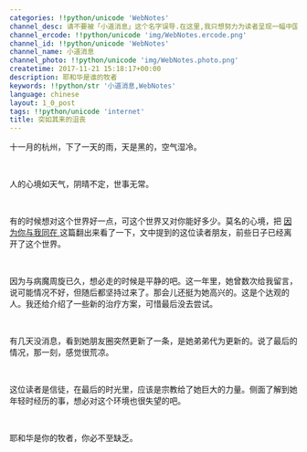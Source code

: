 ```yaml
---
categories: !!python/unicode 'WebNotes'
channel_desc: 请不要被「小道消息」这个名字误导.在这里,我只想努力为读者呈现一幅中国互联网的清明上河图.
channel_ercode: !!python/unicode 'img/WebNotes.ercode.png'
channel_id: !!python/unicode 'WebNotes'
channel_name: 小道消息
channel_photo: !!python/unicode 'img/WebNotes.photo.png'
createtime: 2017-11-21 15:18:17+00:00
description: 耶和华是谁的牧者
keywords: !!python/str '小道消息,WebNotes'
language: chinese
layout: 1_0_post
tags: !!python/unicode 'internet'
title: 突如其来的沮丧
---
```

<div class="rich_media_content" id="js_content">
<p>
         十一月的杭州，下了一天的雨，天是黑的，空气湿冷。
         <br/>
</p>
<p>
<br/>
</p>
<p>
         人的心境如天气，阴晴不定，世事无常。
        </p>
<p>
<br/>
</p>
<p>
         有的时候想对这个世界好一点，可这个世界又对你能好多少。莫名的心境，把
         <a href="http://mp.weixin.qq.com/s?__biz=MjM5ODIyMTE0MA==&amp;mid=2650969000&amp;idx=1&amp;sn=a5b03f124ecfd11847bb4ec8f4511d01&amp;chksm=bd3837938a4fbe85629f5b11b61eb78d6f1ff695baaa04d2da467aedaeac2fe3660cb76edbb7&amp;scene=21#wechat_redirect" target="_blank">
          因为你与我同在
         </a>
         这篇翻出来看了一下，文中提到的这位读者朋友，前些日子已经离开了这个世界。
        </p>
<p>
<br/>
</p>
<p>
         因为与病魔周旋已久，想必走的时候是平静的吧。这一年里，她曾数次给我留言，说可能情况不好，但随后都坚持过来了。那会儿还挺为她高兴的。这是个达观的人。我还给介绍了一些新的治疗方案，可惜最后没去尝试。
        </p>
<p>
<br/>
</p>
<p>
         有几天没消息，看到她朋友圈突然更新了一条，是她弟弟代为更新的。说了最后的情况，那一刻，感觉很荒凉。
        </p>
<p>
<br/>
</p>
<p>
         这位读者是信徒，在最后的时光里，应该是宗教给了她巨大的力量。侧面了解到她年轻时经历的事，想必对这个环境也很失望的吧。
        </p>
<p>
<br/>
</p>
<p>
         耶和华是你的牧者，你必不至缺乏。
         <br/>
</p>
<p>
<br/>
</p>
</div>